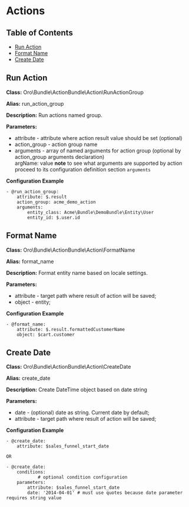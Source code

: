 Actions
=======

Table of Contents
-----------------
 - [Run Action](#run-action)
 - [Format Name](#format-name)
 - [Create Date](#create-date)

Run Action
----------

**Class:** Oro\Bundle\ActionBundle\Action\RunActionGroup

**Alias:** run_action_group

**Description:** Run actions named group.

**Parameters:**
 - attribute - attribute where action result value should be set (optional)
 - action_group - action group name
 - arguments - array of named arguments for action group (optional by action_group arguments declaration)  
    argName: value 
 **note** to see what arguments are supported by action proceed to its configuration definition section `arguments`

**Configuration Example**
```
- @run_action_group:
    attribute: $.result
    action_group: acme_demo_action
    arguments:
        entity_class: Acme\Bundle\DemoBundle\Entity\User
        entity_id: $.user.id
```


Format Name
-----------

**Class:** Oro\Bundle\ActionBundle\Action\FormatName

**Alias:** format_name

**Description:** Format entity name based on locale settings.

**Parameters:**
 - attribute - target path where result of action will be saved;
 - object - entity;

**Configuration Example**
```
- @format_name:
    attribute: $.result.formattedCustomerName
    object: $cart.customer
```


Create Date
-----------

**Class:** Oro\Bundle\ActionBundle\Action\CreateDate

**Alias:** create_date

**Description:** Create DateTime object based on date string

**Parameters:**
 - date - (optional) date as string. Current date by default;
 - attribute - target path where result of action will be saved;

**Configuration Example**
```
- @create_date:
    attribute: $sales_funnel_start_date

OR

- @create_date:
    conditions:
            # optional condition configuration
    parameters:
        attribute: $sales_funnel_start_date
        date: '2014-04-01' # must use quotes because date parameter requires string value
```

